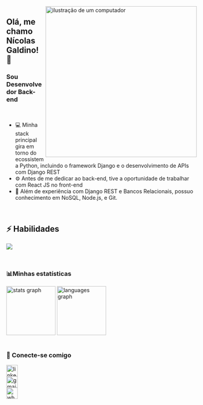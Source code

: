 <img src="https://raw.githubusercontent.com/MicaelliMedeiros/micaellimedeiros/master/image/computer-illustration.png" alt="ilustração de um computador" min-width="400px" max-width="400px" width="400px" align="right">

## Olá, me chamo <strong>Nícolas Galdino!</strong> 👋
<h3> Sou Desenvolvedor Back-end</h3>

<br>

- 💻 Minha stack principal gira em torno do ecossistema Python, incluindo o framework Django e o desenvolvimento de APIs com Django REST
- ⚙️ Antes de me dedicar ao back-end, tive a oportunidade de trabalhar com React JS no front-end
- 👯 Além de experiência com Django REST e Bancos Relacionais, possuo conhecimento em NoSQL, Node.js, e Git.

<br>

## ⚡ Habilidades

<p align="left">
  <a href="https://skillicons.dev">
    <img src="https://skillicons.dev/icons?i=linux,django,postgresql,react,nodejs,mongodb,bootstrap,git," />
  </a>
</p>

<br>

### 📊Minhas estatísticas

<div align="left">
  <img src="https://github-readme-stats.vercel.app/api?hide_title=true&hide_rank=false&show_icons=true&include_all_commits=true&count_private=true&disable_animations=false&theme=monokai&locale=en&hide_border=true&username=nicolasgaldino" height="130" alt="stats graph"  />
  <img src="https://github-readme-stats.vercel.app/api/top-langs?locale=en&hide_title=true&layout=compact&card_width=320&langs_count=10&theme=monokai&hide_border=true&username=nicolasgaldino" height="130" alt="languages graph"  />
</div>

<br>

### 🤝 Conecte-se comigo

<p align="left">
  <a href="https://www.linkedin.com/in/nicolas-galdino-esmael/" target="_blank">
    <img src="https://img.shields.io/static/v1?message=LinkedIn&logo=linkedin&label=&color=0077B5&logoColor=white&labelColor=&style=flat" height="30" alt="linkedin logo"  />
  </a><br>
  <a href="mailto:nicolasesmael1998@gmail.com" target="_blank">
    <img src="https://img.shields.io/static/v1?message=Gmail&logo=gmail&label=&color=D14836&logoColor=white&labelColor=&style=flat" height="30" alt="gmail logo"  />
  </a><br>
  <a href="https://api.whatsapp.com/send?phone=5521974903005" target="_blank">
    <img src="https://img.shields.io/static/v1?message=Whatsapp&logo=whatsapp&label=&color=25D366&logoColor=white&labelColor=&style=flat" height="30" alt="whatsapp logo"  />
  </a>
</p>

